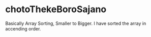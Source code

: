# chotoThekeBoroSajano
Basically Array Sorting, Smaller to Bigger.
I have sorted the array in accending order.
